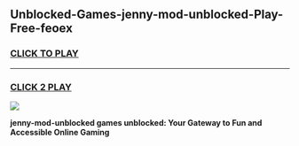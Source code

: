 
## Unblocked-Games-jenny-mod-unblocked-Play-Free-feoex
<h3>
<a href="https://premium76.site?title=jenny-mod-unblocked&ref=21A">CLICK TO PLAY</a></h3>
<hr>

<h3>
<a href="https://premium76.site?title=jenny-mod-unblocked&ref=21A">CLICK 2 PLAY</a>
  
</h3>

<a href="https://premium76.site?title=jenny-mod-unblocked&ref=21A"><img src="https://clearcache.store/games.png"></a>


**jenny-mod-unblocked games unblocked: Your Gateway to Fun and Accessible Online Gaming**
